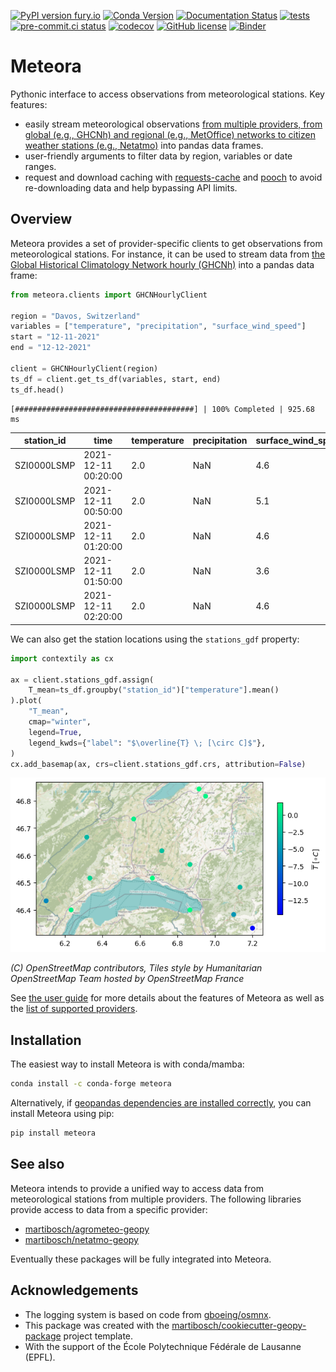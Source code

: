 [![PyPI version fury.io](https://badge.fury.io/py/meteora.svg)](https://pypi.python.org/pypi/meteora)
[![Conda Version](https://img.shields.io/conda/vn/conda-forge/meteora.svg)](https://anaconda.org/conda-forge/meteora)
[![Documentation Status](https://readthedocs.org/projects/meteora/badge/?version=latest)](https://meteora.readthedocs.io/en/latest/?badge=latest)
[![tests](https://github.com/martibosch/meteora/actions/workflows/tests.yml/badge.svg)](https://github.com/martibosch/meteora/blob/main/.github/workflows/tests.yml)
[![pre-commit.ci status](https://results.pre-commit.ci/badge/github/martibosch/meteora/main.svg)](https://results.pre-commit.ci/latest/github/martibosch/meteora/main)
[![codecov](https://codecov.io/gh/martibosch/meteora/graph/badge.svg?token=smWkIfB7mM)](https://codecov.io/gh/martibosch/meteora)
[![GitHub license](https://img.shields.io/github/license/martibosch/meteora.svg)](https://github.com/martibosch/meteora/blob/main/LICENSE)
[![Binder](https://mybinder.org/badge_logo.svg)](https://mybinder.org/v2/gh/martibosch/meteora/HEAD?labpath=docs%2Fuser-guide%2Fasos-example.ipynb)

# Meteora

Pythonic interface to access observations from meteorological stations. Key features:

- easily stream meteorological observations [from multiple providers, from global (e.g., GHCNh) and regional (e.g., MetOffice) networks to citizen weather stations (e.g., Netatmo)](https://meteora.readthedocs.io/en/latest/supported-providers.html) into pandas data frames.
- user-friendly arguments to filter data by region, variables or date ranges.
- request and download caching with [requests-cache](https://github.com/requests-cache/requests-cache) and [pooch](https://github.com/fatiando/pooch) to avoid re-downloading data and help bypassing API limits.

## Overview

Meteora provides a set of provider-specific clients to get observations from meteorological stations. For instance, it can be used to stream data from [the Global Historical Climatology Network hourly (GHCNh)](https://www.ncei.noaa.gov/products/global-historical-climatology-network-hourly) into a pandas data frame:

```python
from meteora.clients import GHCNHourlyClient

region = "Davos, Switzerland"
variables = ["temperature", "precipitation", "surface_wind_speed"]
start = "12-11-2021"
end = "12-12-2021"

client = GHCNHourlyClient(region)
ts_df = client.get_ts_df(variables, start, end)
ts_df.head()
```

```
[########################################] | 100% Completed | 925.68 ms
```

| station_id  | time                | temperature | precipitation | surface_wind_speed |
| ----------- | ------------------- | ----------- | ------------- | ------------------ |
| SZI0000LSMP | 2021-12-11 00:20:00 | 2.0         | NaN           | 4.6                |
| SZI0000LSMP | 2021-12-11 00:50:00 | 2.0         | NaN           | 5.1                |
| SZI0000LSMP | 2021-12-11 01:20:00 | 2.0         | NaN           | 4.6                |
| SZI0000LSMP | 2021-12-11 01:50:00 | 2.0         | NaN           | 3.6                |
| SZI0000LSMP | 2021-12-11 02:20:00 | 2.0         | NaN           | 4.6                |

We can also get the station locations using the `stations_gdf` property:

```python
import contextily as cx

ax = client.stations_gdf.assign(
    T_mean=ts_df.groupby("station_id")["temperature"].mean()
).plot(
    "T_mean",
    cmap="winter",
    legend=True,
    legend_kwds={"label": "$\overline{T} \; [\circ C]$"},
)
cx.add_basemap(ax, crs=client.stations_gdf.crs, attribution=False)
```

![vaud-stations-t-mean](https://github.com/martibosch/meteora/raw/main/docs/figures/vaud-stations-t-mean.png)

*(C) OpenStreetMap contributors, Tiles style by Humanitarian OpenStreetMap Team hosted by OpenStreetMap France*

See [the user guide](https://meteora.readthedocs.io/en/latest/user-guide.html) for more details about the features of Meteora as well as the [list of supported providers](https://meteora.readthedocs.io/en/latest/supported-providers.html).

## Installation

The easiest way to install Meteora is with conda/mamba:

```bash
conda install -c conda-forge meteora
```

Alternatively, if [geopandas dependencies are installed correctly](https://geopandas.org/en/latest/getting_started/install.html), you can install Meteora using pip:

```bash
pip install meteora
```

## See also

Meteora intends to provide a unified way to access data from meteorological stations from multiple providers. The following libraries provide access to data from a specific provider:

- [martibosch/agrometeo-geopy](https://github.com/martibosch/agrometeo-geopy)
- [martibosch/netatmo-geopy](https://github.com/martibosch/netatmo-geopy)

Eventually these packages will be fully integrated into Meteora.

## Acknowledgements

- The logging system is based on code from [gboeing/osmnx](https://github.com/gboeing/osmnx).
- This package was created with the [martibosch/cookiecutter-geopy-package](https://github.com/martibosch/cookiecutter-geopy-package) project template.
- With the support of the École Polytechnique Fédérale de Lausanne (EPFL).
